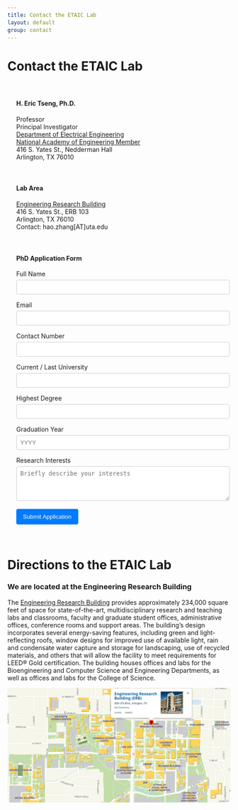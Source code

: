 ```yaml
---
title: Contact the ETAIC Lab
layout: default
group: contact
---
```


# Contact the ETAIC Lab

<div class="container" style="max-width: 960px; margin: auto; padding: 20px;">

<div style="display: flex; flex-wrap: wrap; margin-bottom: 40px; gap: 20px;">
<div style="flex: 1; min-width: 300px;">
<h4>H. Eric Tseng, Ph.D.</h4>
<p>
Professor<br>
Principal Investigator<br>
<a href="https://www.uta.edu/academics/schools-colleges/engineering/academics/departments/electrical" target="_blank">Department of Electrical Engineering</a><br>
<a href="https://www.nae.edu/" target="_blank">National Academy of Engineering Member</a><br>
416 S. Yates St., Nedderman Hall<br>
Arlington, TX 76010
</p>
</div>
<div style="flex: 1; min-width: 300px;">
<h4>Lab Area</h4>
<p>
<a href="https://www.uta.edu/maps?building=ERB" target="_blank">Engineering Research Building</a><br>
416 S. Yates St., ERB 103<br>
Arlington, TX 76010<br>
Contact: hao.zhang[AT]uta.edu
</p>
</div>
</div>

<div>
<h4>PhD Application Form</h4>
<form action="https://formspree.io/f/mvgqnnnq" method="POST">
<div style="margin-bottom: 15px;">
<label for="name" style="display: block; margin-bottom: 5px;">Full Name</label>
<input type="text" id="name" name="name" required style="width: 100%; padding: 8px; border: 1px solid #ccc; border-radius: 4px;">
</div>
<div style="margin-bottom: 15px;">
<label for="email" style="display: block; margin-bottom: 5px;">Email</label>
<input type="email" id="email" name="email" required style="width: 100%; padding: 8px; border: 1px solid #ccc; border-radius: 4px;">
</div>
<div style="margin-bottom: 15px;">
<label for="number" style="display: block; margin-bottom: 5px;">Contact Number</label>
<input type="tel" id="number" name="number" style="width: 100%; padding: 8px; border: 1px solid #ccc; border-radius: 4px;">
</div>
<div style="margin-bottom: 15px;">
<label for="school" style="display: block; margin-bottom: 5px;">Current / Last University</label>
<input type="text" id="school" name="school" style="width: 100%; padding: 8px; border: 1px solid #ccc; border-radius: 4px;">
</div>
<div style="margin-bottom: 15px;">
<label for="degree" style="display: block; margin-bottom: 5px;">Highest Degree</label>
<input type="text" id="degree" name="degree" style="width: 100%; padding: 8px; border: 1px solid #ccc; border-radius: 4px;">
</div>
<div style="margin-bottom: 15px;">
<label for="grad-year" style="display: block; margin-bottom: 5px;">Graduation Year</label>
<input type="text" id="grad-year" name="grad-year" placeholder="YYYY" style="width: 100%; padding: 8px; border: 1px solid #ccc; border-radius: 4px;">
</div>
<div style="margin-bottom: 15px;">
<label for="interest" style="display: block; margin-bottom: 5px;">Research Interests</label>
<textarea id="interest" name="interest" rows="4" placeholder="Briefly describe your interests" style="width: 100%; padding: 8px; border: 1px solid #ccc; border-radius: 4px;"></textarea>
</div>

<input type="hidden" name="_next" value="https://your-site.com/thanks.html">
<input type="text" name="_gotcha" style="display:none !important">

<button type="submit" style="background-color: #007bff; color: white; padding: 10px 15px; border: none; border-radius: 4px; cursor: pointer;">Submit Application</button>
</form>
</div>

</div>


# Directions to the ETAIC Lab
### We are located at the Engineering Research Building
The [Engineering Research Building](https://www.uta.edu/maps?building=ERB) provides approximately 234,000 square feet of space for state-of-the-art, multidisciplinary research and teaching labs and classrooms, faculty and graduate student offices, administrative offices, conference rooms and support areas. The building’s design incorporates several energy-saving features, including green and light-reflecting roofs, window designs for improved use of available light, rain and condensate water capture and storage for landscaping, use of recycled materials, and others that will allow the facility to meet requirements for LEED® Gold certification. The building houses offices and labs for the Bioengineering and Computer Science and Engineering Departments, as well as offices and labs for the College of Science.

<img class="img-fluid" src="/static/img/map_to_ERB.png" alt="Map of Mission Bay">
